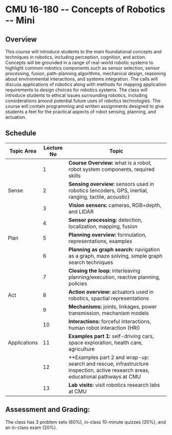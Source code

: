 ---
---

# CMU 16-180 -- Concepts of Robotics -- Mini

## Overview
This course will introduce students to the main foundational concepts and techniques in robotics, including perception, cognition, and action.
Concepts will be grounded in a range of real-world robotic systems to highlight common robotics components such as sensor selection, sensor processing, fusion, path-planning algorithms, mechanical design, reasoning about environmental interactions, and systems integration. The calls will discuss applications of robotics along with methods for mapping application requirements to design choices for robotics systems. The class will introduce students to ethical issues surrounding robotics, including considerations around potential future uses of robotics technologies. The course will contain programming and written assignments designed to give students a feel for the practical aspects of robot sensing, planning, and actuation.

## Schedule

| Topic Area | Lecture No | Topic |
| ---------- | ---------- | ----- |
|       |  1 | **Course Overview:** what is a robot, robot system components, required skills |
| Sense |  2 | **Sensing overview:** sensors used in robotics (encoders, GPS, inertial, ranging, tactile, acoustic) |
|       |  3 | **Vision sensors:** cameras, RGB+depth, and LIDAR |
|       |  4 | **Sensor processing:** detection, localization, mapping, fusion |
| Plan  |  5 | **Planning overview:** formulation, representations, examples |
|       |  6 | **Planning as graph search:** navigation as a graph, maze solving, simple graph search techniques |
|       |  7 | **Closing the loop:** interleaving planning/execution, reactive planning, policies |
| Act   |  8 | **Action overview:** actuators used in robotics, spactial representations |
|       |  9 | **Mechanisms:** joints, linkages, power transmission, mechanism models |
|       | 10 | **Interactions:** forceful interactions, human robot interaction (HRI) |
| Applications | 11 | **Examples part 1:** self-driving cars, space exploration, health care, agriculture |
|              | 12 | **Examples part 2 and wrap-up: search and rescue, infrastructure inspection, active research areas, educational pathways at CMU |
|              | 13 | **Lab visits:** visit robotics research labs at CMU |

## Assessment and Grading:

The class has 3 problem sets (60%), in-class 10-minute quizzes (20%), and an in-class exam (20%).
